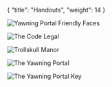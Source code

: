 {
  "title": "Handouts",
  "weight": 14
}

![Yawning Portal Friendly Faces](adventure/WDH/Friendly-Faces.png)

![The Code Legal](adventure/WDH/The-Code-Legal.png)

![Trollskull Manor](adventure/WDH/Trollskull-Manor-Players.jpg)

![The Yawning Portal](adventure/WDH/The-Yawning-Portal.png)

![The Yawning Portal Key](adventure/WDH/Yawning-Portal-Key.jpg)